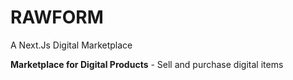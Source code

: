 # RAWFORM
A Next.Js Digital Marketplace

**Marketplace for Digital Products** - Sell and purchase digital items
